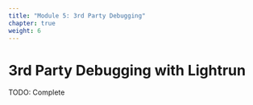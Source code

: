 ```yaml
---
title: "Module 5: 3rd Party Debugging"
chapter: true
weight: 6
---
```


# 3rd Party Debugging with Lightrun

TODO: Complete